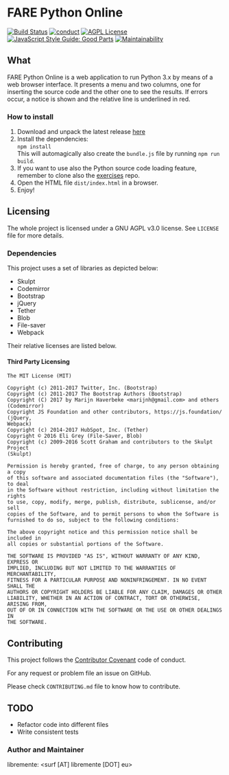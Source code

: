 # FARE Python Online
[![Build Status](https://travis-ci.org/Free-Polito/fare-python-online.svg?branch=master)](https://travis-ci.org/Open-Education-Polito/oep-python-online)
[![conduct](https://img.shields.io/badge/code%20of%20conduct-contributor%20covenant-green.svg?style=flat-square)](http://contributor-covenant.org/version/1/4/)
[![AGPL License](http://img.shields.io/badge/license-AGPL%20v3-red.svg?style=flat-square)](https://www.gnu.org/licenses/agpl-3.0.en.html) 
[![JavaScript Style Guide: Good Parts](https://img.shields.io/badge/code%20style-goodparts-brightgreen.svg?style=flat)](https://github.com/dwyl/goodparts "JavaScript The Good Parts")
[![Maintainability](https://api.codeclimate.com/v1/badges/6fd5305f516d8ecc8da1/maintainability)](https://codeclimate.com/github/Free-Polito/fare-python-online/maintainability)
## What

FARE Python Online is a web application to run Python 3.x by means of a web
browser interface.
It presents a menu and two columns, one for inserting the source code and the
other one to see the results. 
If errors occur, a notice is shown and the relative line is underlined in red.

### How to install
1. Download and unpack the latest release [here](https://github.com/Free-Polito/fare-python-online/releases)
2. Install the dependencies:  
   `npm install`  
   This will automagically also create the `bundle.js` file by running `npm run build`.
3. If you want to use also the Python source code loading feature, remember to
   clone also the
   [exercises](https://github.com/Open-Education-Polito/oep-esercizi-python)
   repo.
4. Open the HTML file `dist/index.html` in a browser.  
5. Enjoy!

## Licensing
The whole project is licensed under a GNU AGPL v3.0 license. See `LICENSE` file
for more details. 

### Dependencies
This project uses a set of libraries as depicted below:
* Skulpt
* Codemirror
* Bootstrap
* jQuery
* Tether
* Blob
* File-saver 
* Webpack  

Their relative licenses are listed below.

#### Third Party Licensing
```
The MIT License (MIT)

Copyright (c) 2011-2017 Twitter, Inc. (Bootstrap)
Copyright (c) 2011-2017 The Bootstrap Authors (Bootstrap)
Copyright (C) 2017 by Marijn Haverbeke <marijnh@gmail.com> and others
(Codemirror)
Copyright JS Foundation and other contributors, https://js.foundation/ (jQuery,
Webpack)
Copyright (c) 2014-2017 HubSpot, Inc. (Tether)
Copyright © 2016 Eli Grey (File-Saver, Blob)
Copyright (c) 2009-2016 Scott Graham and contributors to the Skulpt Project
(Skulpt)

Permission is hereby granted, free of charge, to any person obtaining a copy
of this software and associated documentation files (the "Software"), to deal
in the Software without restriction, including without limitation the rights
to use, copy, modify, merge, publish, distribute, sublicense, and/or sell
copies of the Software, and to permit persons to whom the Software is
furnished to do so, subject to the following conditions:

The above copyright notice and this permission notice shall be included in
all copies or substantial portions of the Software.

THE SOFTWARE IS PROVIDED "AS IS", WITHOUT WARRANTY OF ANY KIND, EXPRESS OR
IMPLIED, INCLUDING BUT NOT LIMITED TO THE WARRANTIES OF MERCHANTABILITY,
FITNESS FOR A PARTICULAR PURPOSE AND NONINFRINGEMENT. IN NO EVENT SHALL THE
AUTHORS OR COPYRIGHT HOLDERS BE LIABLE FOR ANY CLAIM, DAMAGES OR OTHER
LIABILITY, WHETHER IN AN ACTION OF CONTRACT, TORT OR OTHERWISE, ARISING FROM,
OUT OF OR IN CONNECTION WITH THE SOFTWARE OR THE USE OR OTHER DEALINGS IN
THE SOFTWARE.
```

## Contributing
This project follows the [Contributor
Covenant](https://www.contributor-covenant.org/) code of conduct.

For any request or problem file an issue on GitHub. 

Please check `CONTRIBUTING.md` file to know how to contribute.

## TODO
* Refactor code into different files
* Write consistent tests

### Author and Maintainer
libremente: <surf [AT] libremente [DOT] eu>

